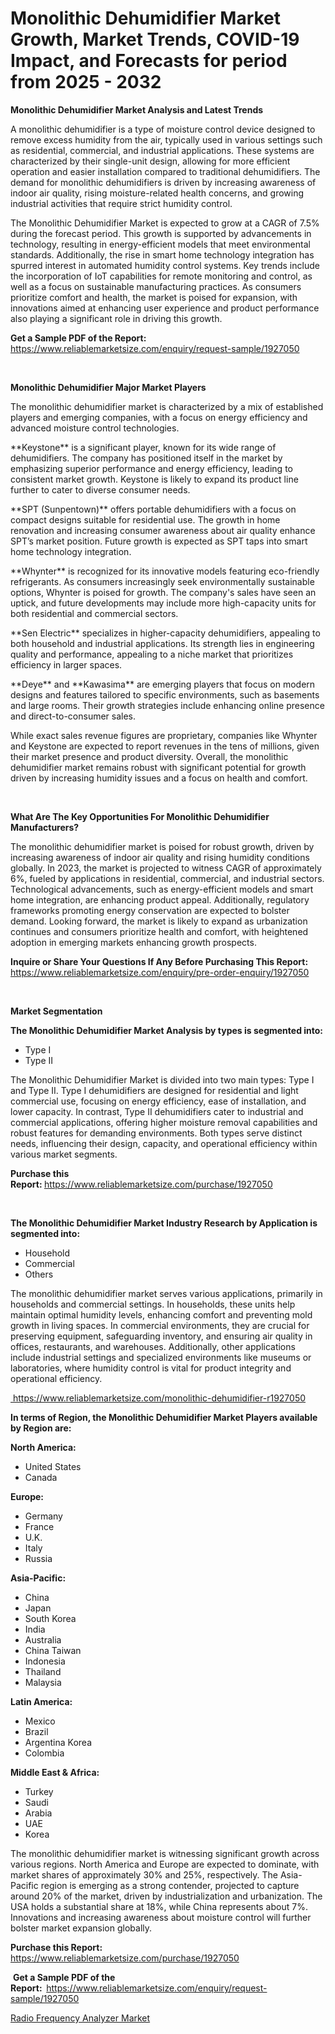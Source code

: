 <p><h1>Monolithic Dehumidifier Market Growth, Market Trends, COVID-19 Impact, and Forecasts for period from 2025 - 2032</h1></p><p><strong>Monolithic Dehumidifier Market Analysis and Latest Trends</strong></p>
<p><p>A monolithic dehumidifier is a type of moisture control device designed to remove excess humidity from the air, typically used in various settings such as residential, commercial, and industrial applications. These systems are characterized by their single-unit design, allowing for more efficient operation and easier installation compared to traditional dehumidifiers. The demand for monolithic dehumidifiers is driven by increasing awareness of indoor air quality, rising moisture-related health concerns, and growing industrial activities that require strict humidity control.</p><p>The Monolithic Dehumidifier Market is expected to grow at a CAGR of 7.5% during the forecast period. This growth is supported by advancements in technology, resulting in energy-efficient models that meet environmental standards. Additionally, the rise in smart home technology integration has spurred interest in automated humidity control systems. Key trends include the incorporation of IoT capabilities for remote monitoring and control, as well as a focus on sustainable manufacturing practices. As consumers prioritize comfort and health, the market is poised for expansion, with innovations aimed at enhancing user experience and product performance also playing a significant role in driving this growth.</p></p>
<p><strong>Get a Sample PDF of the Report:&nbsp;</strong> <a href="https://www.reliablemarketsize.com/enquiry/request-sample/1927050?utm_campaign=1898&utm_medium=2&utm_source=Github&utm_content=ia&utm_term=15012025&utm_id=monolithic-dehumidifier">https://www.reliablemarketsize.com/enquiry/request-sample/1927050</a></p>
<p>&nbsp;</p>
<p><strong>Monolithic Dehumidifier Major Market Players</strong></p>
<p><p>The monolithic dehumidifier market is characterized by a mix of established players and emerging companies, with a focus on energy efficiency and advanced moisture control technologies.</p><p>**Keystone** is a significant player, known for its wide range of dehumidifiers. The company has positioned itself in the market by emphasizing superior performance and energy efficiency, leading to consistent market growth. Keystone is likely to expand its product line further to cater to diverse consumer needs.</p><p>**SPT (Sunpentown)** offers portable dehumidifiers with a focus on compact designs suitable for residential use. The growth in home renovation and increasing consumer awareness about air quality enhance SPT’s market position. Future growth is expected as SPT taps into smart home technology integration.</p><p>**Whynter** is recognized for its innovative models featuring eco-friendly refrigerants. As consumers increasingly seek environmentally sustainable options, Whynter is poised for growth. The company's sales have seen an uptick, and future developments may include more high-capacity units for both residential and commercial sectors.</p><p>**Sen Electric** specializes in higher-capacity dehumidifiers, appealing to both household and industrial applications. Its strength lies in engineering quality and performance, appealing to a niche market that prioritizes efficiency in larger spaces.</p><p>**Deye** and **Kawasima** are emerging players that focus on modern designs and features tailored to specific environments, such as basements and large rooms. Their growth strategies include enhancing online presence and direct-to-consumer sales.</p><p>While exact sales revenue figures are proprietary, companies like Whynter and Keystone are expected to report revenues in the tens of millions, given their market presence and product diversity. Overall, the monolithic dehumidifier market remains robust with significant potential for growth driven by increasing humidity issues and a focus on health and comfort.</p></p>
<p>&nbsp;</p>
<p><strong>What Are The Key Opportunities For Monolithic Dehumidifier Manufacturers?</strong></p>
<p><p>The monolithic dehumidifier market is poised for robust growth, driven by increasing awareness of indoor air quality and rising humidity conditions globally. In 2023, the market is projected to witness CAGR of approximately 6%, fueled by applications in residential, commercial, and industrial sectors. Technological advancements, such as energy-efficient models and smart home integration, are enhancing product appeal. Additionally, regulatory frameworks promoting energy conservation are expected to bolster demand. Looking forward, the market is likely to expand as urbanization continues and consumers prioritize health and comfort, with heightened adoption in emerging markets enhancing growth prospects.</p></p>
<p><strong>Inquire or Share Your Questions If Any Before Purchasing This Report:</strong> <a href="https://www.reliablemarketsize.com/enquiry/pre-order-enquiry/1927050?utm_campaign=1898&utm_medium=2&utm_source=Github&utm_content=ia&utm_term=15012025&utm_id=monolithic-dehumidifier">https://www.reliablemarketsize.com/enquiry/pre-order-enquiry/1927050</a></p>
<p>&nbsp;</p>
<p><strong>Market Segmentation</strong></p>
<p><strong>The Monolithic Dehumidifier Market Analysis by types is segmented into:</strong></p>
<p><ul><li>Type I</li><li>Type II</li></ul></p>
<p><p>The Monolithic Dehumidifier Market is divided into two main types: Type I and Type II. Type I dehumidifiers are designed for residential and light commercial use, focusing on energy efficiency, ease of installation, and lower capacity. In contrast, Type II dehumidifiers cater to industrial and commercial applications, offering higher moisture removal capabilities and robust features for demanding environments. Both types serve distinct needs, influencing their design, capacity, and operational efficiency within various market segments.</p></p>
<p><strong>Purchase this Report:&nbsp;</strong><a href="https://www.reliablemarketsize.com/purchase/1927050?utm_campaign=1898&utm_medium=2&utm_source=Github&utm_content=ia&utm_term=15012025&utm_id=monolithic-dehumidifier">https://www.reliablemarketsize.com/purchase/1927050</a></p>
<p>&nbsp;</p>
<p><strong>The Monolithic Dehumidifier Market Industry Research by Application is segmented into:</strong></p>
<p><ul><li>Household</li><li>Commercial</li><li>Others</li></ul></p>
<p><p>The monolithic dehumidifier market serves various applications, primarily in households and commercial settings. In households, these units help maintain optimal humidity levels, enhancing comfort and preventing mold growth in living spaces. In commercial environments, they are crucial for preserving equipment, safeguarding inventory, and ensuring air quality in offices, restaurants, and warehouses. Additionally, other applications include industrial settings and specialized environments like museums or laboratories, where humidity control is vital for product integrity and operational efficiency.</p></p>
<p><a href="https://www.reliablemarketsize.com/monolithic-dehumidifier-r1927050?utm_campaign=1898&utm_medium=2&utm_source=Github&utm_content=ia&utm_term=15012025&utm_id=monolithic-dehumidifier">&nbsp;https://www.reliablemarketsize.com/monolithic-dehumidifier-r1927050</a></p>
<p><strong>In terms of Region, the Monolithic Dehumidifier Market Players available by Region are:</strong></p>
<p>
    <p> <strong> North America: </strong>
        <ul>
            <li>United States</li>
            <li>Canada</li>
        </ul>
        </p> 
    <p> <strong> Europe: </strong>
        <ul>
            <li>Germany</li>
            <li>France</li>
            <li>U.K.</li>
            <li>Italy</li>
            <li>Russia</li>
        </ul>
        </p> 
    <p> <strong> Asia-Pacific: </strong>
        <ul>
            <li>China</li>
            <li>Japan</li>
            <li>South Korea</li>
            <li>India</li>
            <li>Australia</li>
            <li>China Taiwan</li>
            <li>Indonesia</li>
            <li>Thailand</li>
            <li>Malaysia</li>
        </ul>
        </p> 
    <p> <strong> Latin America: </strong>
        <ul>
            <li>Mexico</li>
            <li>Brazil</li>
            <li>Argentina Korea</li>
            <li>Colombia</li>
        </ul>
        </p> 
    <p> <strong> Middle East & Africa: </strong>
        <ul>
            <li>Turkey</li>
            <li>Saudi</li>
            <li>Arabia</li>
            <li>UAE</li>
            <li>Korea</li>
        </ul>
    </p>
    </p>
<p><p>The monolithic dehumidifier market is witnessing significant growth across various regions. North America and Europe are expected to dominate, with market shares of approximately 30% and 25%, respectively. The Asia-Pacific region is emerging as a strong contender, projected to capture around 20% of the market, driven by industrialization and urbanization. The USA holds a substantial share at 18%, while China represents about 7%. Innovations and increasing awareness about moisture control will further bolster market expansion globally.</p></p>
<p><strong>Purchase this Report: </strong><a href="https://www.reliablemarketsize.com/purchase/1927050?utm_campaign=1898&utm_medium=2&utm_source=Github&utm_content=ia&utm_term=15012025&utm_id=monolithic-dehumidifier">https://www.reliablemarketsize.com/purchase/1927050</a></p>
<p>&nbsp;<strong>Get a Sample PDF of the Report:&nbsp;&nbsp;</strong><a href="https://www.reliablemarketsize.com/enquiry/request-sample/1927050?utm_campaign=1898&utm_medium=2&utm_source=Github&utm_content=ia&utm_term=15012025&utm_id=monolithic-dehumidifier">https://www.reliablemarketsize.com/enquiry/request-sample/1927050</a></p>
<p><strong></strong></p>
<p><p><a href="https://github.com/Chiragrp22/Market-Research-Report-List-7/blob/main/radio-frequency-analyzer-market.md?utm_campaign=1898&utm_medium=2&utm_source=Github&utm_content=ia&utm_term=15012025&utm_id=monolithic-dehumidifier">Radio Frequency Analyzer Market</a></p></p>